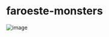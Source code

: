 # faroeste-monsters

![image](https://github.com/user-attachments/assets/2e8c3d83-4d47-46f2-a07a-7f99ed56341a)

